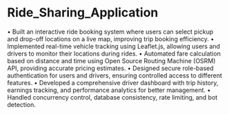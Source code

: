 # Ride_Sharing_Application

• Built an interactive ride booking system where users can select pickup and drop-off locations on a live map,
improving trip booking efficiency.
• Implemented real-time vehicle tracking using Leaflet.js, allowing users and drivers to monitor their locations during
rides.
• Automated fare calculation based on distance and time using Open Source Routing Machine (OSRM) API, providing
accurate pricing estimates.
• Designed secure role-based authentication for users and drivers, ensuring controlled access to different features.
• Developed a comprehensive driver dashboard with trip history, earnings tracking, and performance analytics for
better management.
• Handled concurrency control, database consistency, rate limiting, and bot detection.
